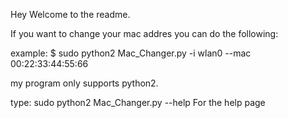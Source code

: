 Hey Welcome to the readme.

If you want to change your mac addres you can do the following:

example:
$ sudo python2 Mac_Changer.py -i wlan0 --mac 00:22:33:44:55:66

my program only supports python2.

type: sudo python2 Mac_Changer.py --help
For the help page
